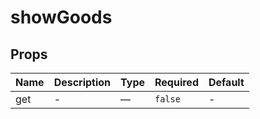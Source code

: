 # showGoods

## Props

<!-- @vuese:showGoods:props:start -->
|Name|Description|Type|Required|Default|
|---|---|---|---|---|
|get|-|—|`false`|-|

<!-- @vuese:showGoods:props:end -->


